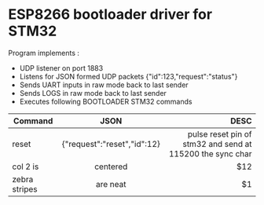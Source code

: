 # ESP8266 bootloader driver for STM32
Program implements :
- UDP listener on port 1883
- Listens for JSON formed UDP packets
 {"id":123,"request":"status"}
- Sends UART inputs in raw mode back to last sender
- Sends LOGS in raw mode back to last sender
- Executes following BOOTLOADER STM32 commands 

| Command        | JSON           | DESC  |
| ------------- |:-------------:| -----:|
| reset      | {"request":"reset","id":12} | pulse reset pin of stm32 and send at 115200 the sync char |
| col 2 is      | centered      |   $12 |
| zebra stripes | are neat      |    $1 |




